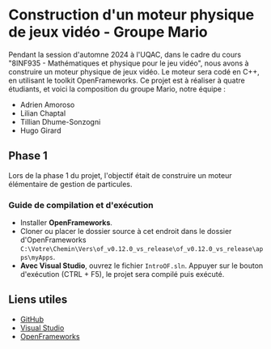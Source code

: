 # Construction d'un moteur physique de jeux vidéo - Groupe Mario

Pendant la session d'automne 2024 à l'UQAC, dans le cadre du cours "8INF935 - Mathématiques et physique pour le jeu vidéo", nous avons à construire un moteur physique de jeux vidéo.
Le moteur sera codé en C++, en utilisant le toolkit OpenFrameworks. Ce projet est à réaliser à quatre étudiants, et voici la composition du groupe Mario, notre équipe :
- Adrien Amoroso
- Lilian Chaptal
- Tillian Dhume-Sonzogni
- Hugo Girard

## Phase 1

Lors de la phase 1 du projet, l'objectif était de construire un moteur élémentaire de gestion de particules.

### Guide de compilation et d'exécution

- Installer **OpenFrameworks**.
- Cloner ou placer le dossier source à cet endroit dans le dossier d'OpenFrameworks `C:\Votre\Chemin\Vers\of_v0.12.0_vs_release\of_v0.12.0_vs_release\apps\myApps`.
- **Avec Visual Studio**, ouvrez le fichier `IntroOF.sln`. Appuyer sur le bouton d'exécution (CTRL + F5), le projet sera compilé puis exécuté.

## Liens utiles

- [GitHub](https://github.com/Hugo0207/MPJV_Mario)
- [Visual Studio](https://visualstudio.microsoft.com)
- [OpenFrameworks](https://openframeworks.cc)
